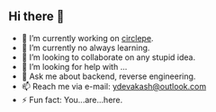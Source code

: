 ## Hi there 👋


- 🔭 I’m currently working on [circlepe](https://github.com/circleapp-in/).
- 🌱 I’m currently no always learning.
- 👯 I’m looking to collaborate on any stupid idea.
- 🤔 I’m looking for help with ... 
- 💬 Ask me about backend, reverse engineering.
- 📫 Reach me via e-mail: [ydevakash@outlook.com](mailto:ydevakash@outlook.com)
- ⚡ Fun fact: You...are...here.

